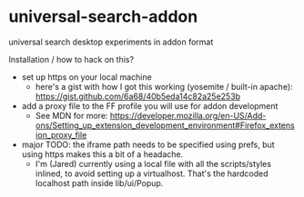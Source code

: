 # universal-search-addon
universal search desktop experiments in addon format

Installation / how to hack on this?
- set up https on your local machine
  - here's a gist with how I got this working (yosemite / built-in apache): https://gist.github.com/6a68/40b5eda14c82a25e253b
- add a proxy file to the FF profile you will use for addon development
  - See MDN for more: https://developer.mozilla.org/en-US/Add-ons/Setting_up_extension_development_environment#Firefox_extension_proxy_file
- major TODO: the iframe path needs to be specified using prefs, but using https makes this a bit of a headache.
  - I'm (Jared) currently using a local file with all the scripts/styles inlined, to avoid setting up a virtualhost.
    That's the hardcoded localhost path inside lib/ui/Popup.
